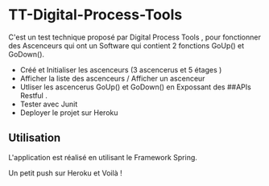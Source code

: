 # TT-Digital-Process-Tools

C'est un test technique proposé par Digital Process Tools , pour fonctionner des Ascenceurs
qui ont un Software qui contient 2 fonctions GoUp() et GoDown().

* Créé et Initialiser les ascenceurs (3 ascencerus et 5 étages )
* Afficher la liste des ascenceurs / Afficher un ascenceur
* Utliser les  ascencerus GoUp() et GoDown() en Expossant des ##APIs Restful .
* Tester avec Junit
* Deployer le projet sur Heroku 




## Utilisation 

L'application est réalisé en utilisant le Framework Spring.

Un petit push sur Heroku et Voilà !
